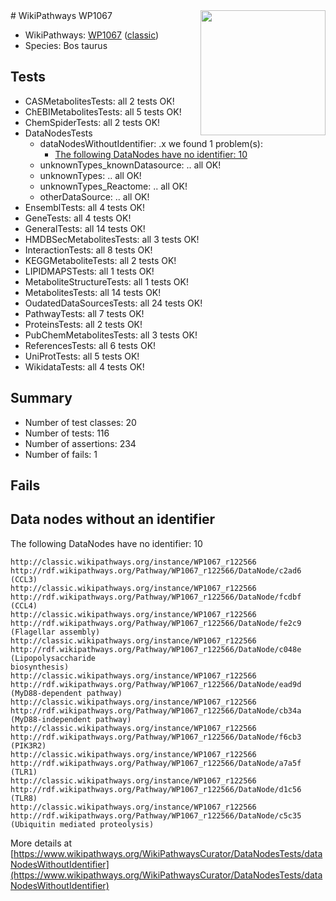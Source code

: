 <img style="float: right; width: 200px" src="https://upload.wikimedia.org/wikipedia/commons/thumb/8/83/Wplogo_with_text_500.png/640px-Wplogo_with_text_500.png" />
# WikiPathways WP1067

* WikiPathways: [WP1067](https://wikipathways.org/pathways/WP1067) ([classic](https://classic.wikipathways.org/instance/WP1067))
* Species: Bos taurus
## Tests
* CASMetabolitesTests: all 2 tests OK!
* ChEBIMetabolitesTests: all 5 tests OK!
* ChemSpiderTests: all 2 tests OK!
* DataNodesTests
    * dataNodesWithoutIdentifier: .x we found 1 problem(s):
        * [The following DataNodes have no identifier: 10](#8792c490)
    * unknownTypes_knownDatasource: .. all OK!
    * unknownTypes: .. all OK!
    * unknownTypes_Reactome: .. all OK!
    * otherDataSource: .. all OK!
* EnsemblTests: all 4 tests OK!
* GeneTests: all 4 tests OK!
* GeneralTests: all 14 tests OK!
* HMDBSecMetabolitesTests: all 3 tests OK!
* InteractionTests: all 8 tests OK!
* KEGGMetaboliteTests: all 2 tests OK!
* LIPIDMAPSTests: all 1 tests OK!
* MetaboliteStructureTests: all 1 tests OK!
* MetabolitesTests: all 14 tests OK!
* OudatedDataSourcesTests: all 24 tests OK!
* PathwayTests: all 7 tests OK!
* ProteinsTests: all 2 tests OK!
* PubChemMetabolitesTests: all 3 tests OK!
* ReferencesTests: all 6 tests OK!
* UniProtTests: all 5 tests OK!
* WikidataTests: all 4 tests OK!


## Summary

* Number of test classes: 20
* Number of tests: 116
* Number of assertions: 234
* Number of fails: 1

## Fails

<a name="8792c490" />

## Data nodes without an identifier

The following DataNodes have no identifier: 10
```
http://classic.wikipathways.org/instance/WP1067_r122566 http://rdf.wikipathways.org/Pathway/WP1067_r122566/DataNode/c2ad6 (CCL3)
http://classic.wikipathways.org/instance/WP1067_r122566 http://rdf.wikipathways.org/Pathway/WP1067_r122566/DataNode/fcdbf (CCL4)
http://classic.wikipathways.org/instance/WP1067_r122566 http://rdf.wikipathways.org/Pathway/WP1067_r122566/DataNode/fe2c9 (Flagellar assembly)
http://classic.wikipathways.org/instance/WP1067_r122566 http://rdf.wikipathways.org/Pathway/WP1067_r122566/DataNode/c048e (Lipopolysaccharide
biosynthesis)
http://classic.wikipathways.org/instance/WP1067_r122566 http://rdf.wikipathways.org/Pathway/WP1067_r122566/DataNode/ead9d (MyD88-dependent pathway)
http://classic.wikipathways.org/instance/WP1067_r122566 http://rdf.wikipathways.org/Pathway/WP1067_r122566/DataNode/cb34a (MyD88-independent pathway)
http://classic.wikipathways.org/instance/WP1067_r122566 http://rdf.wikipathways.org/Pathway/WP1067_r122566/DataNode/f6cb3 (PIK3R2)
http://classic.wikipathways.org/instance/WP1067_r122566 http://rdf.wikipathways.org/Pathway/WP1067_r122566/DataNode/a7a5f (TLR1)
http://classic.wikipathways.org/instance/WP1067_r122566 http://rdf.wikipathways.org/Pathway/WP1067_r122566/DataNode/d1c56 (TLR8)
http://classic.wikipathways.org/instance/WP1067_r122566 http://rdf.wikipathways.org/Pathway/WP1067_r122566/DataNode/c5c35 (Ubiquitin mediated proteolysis)
```

More details at [https://www.wikipathways.org/WikiPathwaysCurator/DataNodesTests/dataNodesWithoutIdentifier](https://www.wikipathways.org/WikiPathwaysCurator/DataNodesTests/dataNodesWithoutIdentifier)

